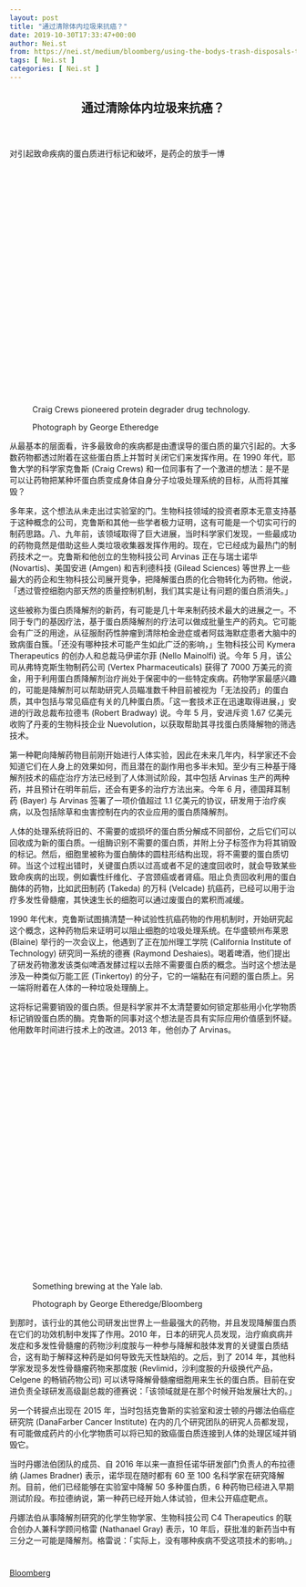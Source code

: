 ```yaml
---
layout: post
title: "通过清除体内垃圾来抗癌？"
date: 2019-10-30T17:33:47+00:00
author: Nei.st
from: https://nei.st/medium/bloomberg/using-the-bodys-trash-disposals-to-fight-cancer
tags: [ Nei.st ]
categories: [ Nei.st ]
---
```


<article class="post-7768 post type-post status-publish format-standard hentry category-bloomberg" id="post-7768">
 <header class="page-header medium Archives">
  <div class="page-header__image">
  </div>
  <div class="page-header__content">
   <h1 class="page-title text-align-center">
    通过清除体内垃圾来抗癌？
   </h1>
  </div>
 </header>
 <div class="entry-content aesop-entry-content" id="post-7768-content">
  <link as="font" crossorigin="anonymous" href="//cdn.jsdelivr.net/gh/0nd1jyU39XQ/_/glyph/font-face/0uIzqoZjSuJfvSBnvgXTcApMtcVhMcpr.woff" rel="preload" type="font/woff"/>
  <link as="font" crossorigin="anonymous" href="//cdn.jsdelivr.net/gh/0nd1jyU39XQ/_/glyph/font-face/1sTnSLZWDKucPX6SAk.woff" rel="preload" type="font/woff"/>
  <p class="blog-post__description">
   对引起致命疾病的蛋白质进行标记和破坏，是药企的放手一博
  </p>
  <span id="more-7768">
  </span>
  <div class="container large img component-image edge">
   <div class="aspectRatioPlaceholder" style="padding-bottom:80%;height: 0;">
    <div class="progressiveMedia" data-height="1760" data-width="2200">
     <img alt="" class="progressiveMedia-image" data-src="https://cdn.jsdelivr.net/gh/0nd1jyU39XQ/_/img/1/e52bf525ly1g8gqkvco7ij21p41cw1e4.jpg" src="https://cdn.jsdelivr.net/gh/0nd1jyU39XQ/_/img/1/e52bf525ly1g8gqkvco7ij21p41cw1e4.jpg"/>
    </div>
   </div>
   <div class="aesop-image-component">
    <figure class="aesop-image-component-image aesop-component-align-center aesop-image-component-caption-left">
     <figcaption class="aesop-image-component-caption">
      <p class="aesop-cap-description">
       Craig Crews pioneered protein degrader drug technology.
      </p>
      <p class="aesop-cap-cred">
       Photograph by George Etheredge
      </p>
     </figcaption>
    </figure>
   </div>
  </div>
  <p>
   从最基本的层面看，许多最致命的疾病都是由遭误导的蛋白质的巢穴引起的。大多数药物都透过附着在这些蛋白质上并暂时关闭它们来发挥作用。在 1990 年代，耶鲁大学的科学家克鲁斯 (Craig Crews) 和一位同事有了一个激进的想法：是不是可以让药物把某种坏蛋白质变成身体自身分子垃圾处理系统的目标，从而将其摧毁？
  </p>
  <p>
   多年来，这个想法从未走出过实验室的门。生物科技领域的投资者原本无意支持基于这种概念的公司，克鲁斯和其他一些学者极力证明，这有可能是一个切实可行的制药思路。八、九年前，该领域取得了巨大进展，当时科学家们发现，一些最成功的药物竟然是借助这些人类垃圾收集器发挥作用的。现在，它已经成为最热门的制药技术之一。克鲁斯和他创立的生物科技公司 Arvinas 正在与瑞士诺华 (Novartis)、美国安进 (Amgen) 和吉利德科技 (Gilead Sciences) 等世界上一些最大的药企和生物科技公司展开竞争，把降解蛋白质的化合物转化为药物。他说，「透过管控细胞内部天然的质量控制机制，我们其实是让有问题的蛋白质消失。」
  </p>
  <p>
   这些被称为蛋白质降解剂的新药，有可能是几十年来制药技术最大的进展之一。不同于专门的基因疗法，基于蛋白质降解剂的疗法可以做成批量生产的药丸。它可能会有广泛的用途，从征服耐药性肿瘤到清除柏金逊症或者阿兹海默症患者大脑中的致病蛋白簇。「还没有哪种技术可能产生如此广泛的影响，」生物科技公司 Kymera Therapeutics 的创办人和总裁马伊诺尔菲 (Nello Mainolfi) 说。今年 5 月，该公司从弗特克斯生物制药公司 (Vertex Pharmaceuticals) 获得了 7000 万美元的资金，用于利用蛋白质降解剂治疗尚处于保密中的一些特定疾病。药物学家最感兴趣的，可能是降解剂可以帮助研究人员瞄准数千种目前被视为「无法投药」的蛋白质，其中包括与常见癌症有关的几种蛋白质。「这一套技术正在迅速取得进展，」安进的行政总裁布拉德韦 (Robert Bradway) 说。今年 5 月，安进斥资 1.67 亿美元收购了丹麦的生物科技企业 Nuevolution，以获取帮助其寻找蛋白质降解物的筛选技术。
  </p>
  <p>
   第一种靶向降解药物目前刚开始进行人体实验，因此在未来几年内，科学家还不会知道它们在人身上的效果如何，而且潜在的副作用也多半未知。至少有三种基于降解剂技术的癌症治疗方法已经到了人体测试阶段，其中包括 Arvinas 生产的两种药，并且预计在明年前后，还会有更多的治疗方法出来。今年 6 月，德国拜耳制药 (Bayer) 与 Arvinas 签署了一项价值超过 1.1 亿美元的协议，研发用于治疗疾病，以及包括除草和虫害控制在内的农业应用的蛋白质降解剂。
  </p>
  <p>
   人体的处理系统将旧的、不需要的或损坏的蛋白质分解成不同部份，之后它们可以回收成为新的蛋白质。一组酶识别不需要的蛋白质，并附上分子标签作为将其销毁的标记。然后，细胞里被称为蛋白酶体的圆柱形结构出现，将不需要的蛋白质切碎。当这个过程出错时，关键蛋白质以过高或者不足的速度回收时，就会导致某些致命疾病的出现，例如囊性纤维化、子宫颈癌或者肾癌。阻止负责回收利用的蛋白酶体的药物，比如武田制药 (Takeda) 的万科 (Velcade) 抗癌药，已经可以用于治疗多发性骨髓瘤，其快速生长的细胞可以通过废蛋白的累积而减缓。
  </p>
  <div class="code-block code-block-1" style="margin: 8px 0; clear: both;">
   <div class="container ads_KbHEVhh8Rw">
    <div class="card card--blog post-sidebar">
     <div class="card-body">
      <div class="logo_ngcontent-kty-0">
      </div>
      <div class="iframe-blocker U6XAMK63Vh00WqvF2BacIQ">
       <div class="background-h60B">
       </div>
       <div class="WumZiPCS4MeMw4pxQ">
       </div>
      </div>
     </div>
     <div class="card-footer">
      <div class="card-footer-wrapper" layout="row bottom-left">
      </div>
     </div>
    </div>
   </div>
  </div>
  <p>
   1990 年代末，克鲁斯试图搞清楚一种试验性抗癌药物的作用机制时，开始研究起这个概念，这种药物后来证明可以阻止细胞的垃圾处理系统。在华盛顿州布莱恩 (Blaine) 举行的一次会议上，他遇到了正在加州理工学院 (California Institute of Technology) 研究同一系统的德赛 (Raymond Deshaies)。喝着啤酒，他们提出了研发药物激发该类似啤酒发酵过程以去除不需要蛋白质的概念。当时这个想法是涉及一种类似万能工匠 (Tinkertoy) 的分子，它的一端黏在有问题的蛋白质上。另一端将附着在人体的一种垃圾处理酶上。
  </p>
  <p>
   这将标记需要销毁的蛋白质。但是科学家并不太清楚要如何锁定那些用小化学物质标记销毁蛋白质的酶。克鲁斯的同事对这个想法是否具有实际应用价值感到怀疑。他用数年时间进行技术上的改进。2013 年，他创办了 Arvinas。
  </p>
  <div class="container large img edge">
   <div class="aspectRatioPlaceholder" style="padding-bottom:80%;height: 0;">
    <div class="progressiveMedia" data-height="2200" data-width="1572">
     <img alt="" class="progressiveMedia-image lazyload" data-src="https://cdn.jsdelivr.net/gh/0nd1jyU39XQ/_/img/1/e52bf525ly1g8gqnr6dhzj21p41cwdt7.jpg" src="https://cdn.jsdelivr.net/gh/0nd1jyU39XQ/_/img/1/e52bf525ly1g8gqnr6dhzj21p41cwdt7.jpg"/>
    </div>
   </div>
   <div class="aesop-image-component">
    <figure class="aesop-image-component-image aesop-component-align-center aesop-image-component-caption-left">
     <figcaption class="aesop-image-component-caption">
      <p class="aesop-cap-description">
       Something brewing at the Yale lab.
      </p>
      <p class="aesop-cap-cred">
       Photograph by George Etheredge/Bloomberg
      </p>
     </figcaption>
    </figure>
   </div>
  </div>
  <p>
   到那时，该行业的其他公司研发出世界上一些最强大的药物，并且发现降解蛋白质在它们的功效机制中发挥了作用。2010 年，日本的研究人员发现，治疗痲疯病并发症和多发性骨髓瘤的药物沙利度胺与一种参与降解和肢体发育的关键蛋白质结合，这有助于解释这种药是如何导致先天性缺陷的。之后，到了 2014 年，其他科学家发现多发性骨髓瘤药物来那度胺 (Revlimid，沙利度胺的升级换代产品，Celgene 的畅销药物公司) 可以诱导降解骨髓瘤细胞用来生长的蛋白质。目前在安进负责全球研发高级副总裁的德赛说：「该领域就是在那个时候开始发展壮大的。」
  </p>
  <p>
   另一个转捩点出现在 2015 年，当时包括克鲁斯的实验室和波士顿的丹娜法伯癌症研究院 (DanaFarber Cancer Institute) 在内的几个研究团队的研究人员都发现，有可能做成药片的小化学物质可以将已知的致癌蛋白质连接到人体的处理区域并销毁它。
  </p>
  <p>
   当时丹娜法伯团队的成员、自 2016 年以来一直担任诺华研发部门负责人的布拉德纳 (James Bradner) 表示，诺华现在随时都有 60 至 100 名科学家在研究降解剂。目前，他们已经能够在实验室中降解 50 多种蛋白质，6 种药物已经进入早期测试阶段。布拉德纳说，第一种药已经开始人体试验，但未公开癌症靶点。
  </p>
  <p>
   丹娜法伯从事降解剂研究的化学生物学家、生物科技公司 C4 Therapeutics 的联合创办人兼科学顾问格雷 (Nathanael Gray) 表示，10 年后，获批准的新药当中有三分之一可能是降解剂。格雷说：「实际上，没有哪种疾病不受这项技术的影响。」
  </p>
  <div class="code-block code-block-1" style="margin: 8px 0; clear: both;">
   <div class="container ads_KbHEVhh8Rw">
    <div class="card card--blog post-sidebar">
     <div class="card-body">
      <div class="logo_ngcontent-kty-0">
      </div>
      <div class="iframe-blocker U6XAMK63Vh00WqvF2BacIQ">
       <div class="background-h60B">
       </div>
       <div class="WumZiPCS4MeMw4pxQ">
       </div>
      </div>
     </div>
     <div class="card-footer">
      <div class="card-footer-wrapper" layout="row bottom-left">
      </div>
     </div>
    </div>
   </div>
  </div>
  <div class="container qyoLgsBMfk2RyP6PZqEQUQ">
   <div class="TA9FsqtAclEQEnnC">
    <a class="q9pBoz6iftkg" href="https://nei.st/medium/bloomberg-businessweek?source=https://www.bloomberg.com/news/articles/2019-10-10/big-pharma-bets-on-body-s-garbage-disposal-system-to-beat-cancer">
     <div class="ISq0AssRMiRdK46s31e1tA">
      <div class="VBC0sS11TRzyNj7ur4DqLQ">
      </div>
     </div>
    </a>
   </div>
  </div>
  <div class="code-block code-block-2" style="margin: 8px 0; clear: both;">
   <br/>
   <div class="container ads_KbHEVhh8Rw">
    <div class="card card--blog post-sidebar">
     <div class="card-body">
      <div class="logo_ngcontent-kty-0">
      </div>
      <div class="iframe-blocker U6XAMK63Vh00WqvF2BacIQ">
       <div class="background-h60B">
       </div>
       <div class="WumZiPCS4MeMw4pxQ">
       </div>
      </div>
     </div>
     <div class="card-footer">
      <div class="card-footer-wrapper" layout="row bottom-left">
      </div>
     </div>
    </div>
   </div>
  </div>
 </div>
 <footer class="entry-footer">
  <div class="categories icon-link">
   <a href="https://nei.st/category/medium/bloomberg" rel="category tag">
    Bloomberg
   </a>
  </div>
 </footer>
</article>


